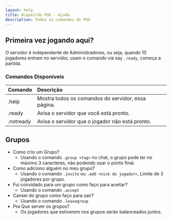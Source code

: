 ```yaml
---
layout: help
title: Biqueirão PUG - Ajuda
description: Todos os comandos do PUG
---
```


## Primeira vez jogando aqui?
O servidor é independente de Administradores, ou seja, quando 10 jogadores entram no servidor, usam o comando via say `.ready`, começa a partida.
<br>

### Comandos Disponíveis

| Comando        | Descrição                             |
|:-------------|:------------------|
| .help        | Mostra todos os comandos do servidor, essa página. |
| .ready       | Avisa o servidor que você está pronto. |
| .notready    | Avisa o servidor que o jogador não está pronto. |

## Grupos
- Como crio um Grupo?
  - Usando o comando `.group <tag>` no chat, o grupo pode ter no máximo 3 caracteres, não podendo usar o ponto final.
- Como adiciono alguém no meu grupo?
  - Usando o comando `.invite` ou `.add <nick do jogador>`, Limite de 3 jogadores por grupo.
- Fui convidado para um grupo como faço para aceitar?
  - Usando o comando `.accept`
- Cansei do grupo como faço para sair?
  - Usando o comando `.leavegroup`
- Pra Que server os grupos?
  - Os jogadores que estiverem nos grupos serão balanceados juntos. 
